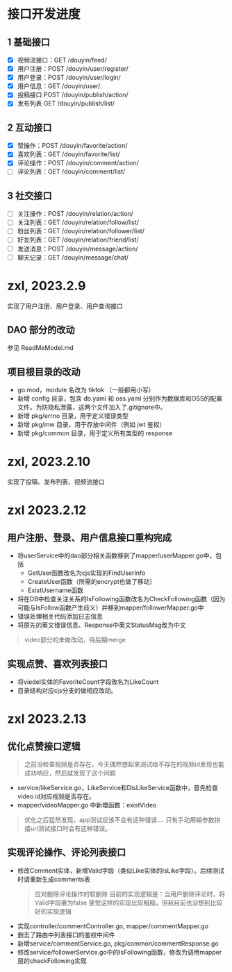 # 接口开发进度

## 1 基础接口

- [x] 视频流接口：GET /douyin/feed/
- [x] 用户注册：POST /douyin/user/register/
- [x] 用户登录：POST /douyin/user/login/
- [x] 用户信息：GET /douyin/user/
- [x] 投稿接口 POST /douyin/publish/action/
- [x] 发布列表 GET /douyin/publish/list/

## 2 互动接口

- [x] 赞操作：POST /douyin/favorite/action/
- [x] 喜欢列表：GET /douyin/favorite/list/
- [x] 评论操作：POST /douyin/comment/action/
- [ ] 评论列表：GET /douyin/comment/list/

## 3 社交接口

- [ ] 关注操作：POST /douyin/relation/action/
- [ ] 关注列表：GET /douyin/relation/follow/list/
- [ ] 粉丝列表：GET /douyin/relation/follower/list/
- [ ] 好友列表：GET /douyin/relation/friend/list/
- [ ] 发送消息：POST /douyin/message/action/
- [ ] 聊天记录：GET /douyin/message/chat/

# zxl, 2023.2.9
实现了用户注册、用户登录、用户查询接口

## DAO 部分的改动
参见 ReadMeModel.md

## 项目根目录的改动

- go.mod，module 名改为 tiktok （一般都用小写）
- 新增 config 目录，包含 db.yaml 和 oss.yaml 分别作为数据库和OSS的配置文件。为防隐私泄露，这两个文件加入了.gitignore中。
- 新增 pkg/errno 目录，用于定义错误类型
- 新增 pkg/mw 目录，用于存放中间件（例如 jwt 鉴权）
- 新增 pkg/common 目录，用于定义所有类型的 response

# zxl, 2023.2.10

实现了投稿、发布列表、视频流接口

# zxl 2023.2.12

## 用户注册、登录、用户信息接口重构完成

- 将userService中的dao部分相关函数移到了mapper/userMapper.go中，包括
    - GetUser函数改名为cjs实现的FindUserInfo
    - CreateUser函数（所需的encrypt也做了移动）
    - ExistUsername函数
- 将在DB中检查关注关系的IsFollowing函数改名为CheckFollowing函数（因为可能与IsFollow函数产生歧义）并移到mapper/followerMapper.go中
- 错误处理相关代码添加日志信息
- 将原先的英文错误信息、Response中英文StatusMsg改为中文

> video部分的未做改动，待后期merge

## 实现点赞、喜欢列表接口

- 将viedel实体的FavoriteCount字段改名为LikeCount
- 目录结构对应cjs分支的做相应改动。

# zxl 2023.2.13

## 优化点赞接口逻辑
> 之前没检查视频是否存在，今天偶然想起来测试给不存在的视频id发现也能成功响应，然后就发现了这个问题
- service/likeService.go，LikeService和DisLikeService函数中，首先检查video id对应视频是否存在。
- mapper/videoMapper.go 中新增函数：existVideo

> 优化之后猛然发现，app测试应该不会有这种错误....
> 只有手动用输参数拼接url测试接口时会有这种错误。

## 实现评论操作、评论列表接口

- 修改Comment实体，新增Valid字段（类似Like实体的IsLike字段）。后续测试时请重新生成comments表
  > 应对删除评论操作的软删除
  > 目前的实现逻辑是：当用户删除评论时，将Valid字段置为false
  > 感觉这样的实现比较粗糙，但我目前也没想到比较好的实现逻辑
- 实现controller/commentController.go, mapper/commentMapper.go
- 删去了路由中列表接口的鉴权中间件
- 新增service/commentService.go, pkg/common/commentResponse.go
- 修改service/followerService.go中的IsFollowing函数，修改为调用mapper层的checkFollowing实现